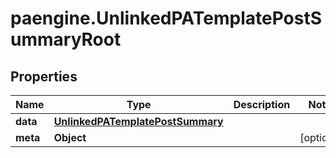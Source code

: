 # paengine.UnlinkedPATemplatePostSummaryRoot

## Properties

Name | Type | Description | Notes
------------ | ------------- | ------------- | -------------
**data** | [**UnlinkedPATemplatePostSummary**](UnlinkedPATemplatePostSummary.md) |  | 
**meta** | **Object** |  | [optional] 


